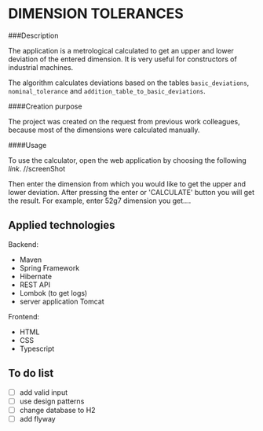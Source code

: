 # DIMENSION TOLERANCES

###Description

The application is a metrological calculated to get an upper and lower deviation of 
the entered dimension. It is very useful for constructors of industrial machines.

The algorithm calculates deviations based on the tables `basic_deviations`, 
`nominal_tolerance` and `addition_table_to_basic_deviations`.

####Creation purpose

The project was created on the request from previous work colleagues, because
most of the dimensions were calculated manually.

####Usage

To use the calculator, open the web application by choosing the following *link*.
//screenShot

Then enter the dimension from which you would like to get the upper and lower deviation.
After pressing the enter or 'CALCULATE' button you will get the result.
For example, enter 52g7 dimension you get....

## Applied technologies
Backend:
- Maven
- Spring Framework
- Hibernate
- REST API
- Lombok (to get logs)
- server application Tomcat

Frontend:
- HTML
- CSS
- Typescript

## To do list
- [ ] add valid input 
- [ ] use design patterns
- [ ] change database to H2
- [ ] add flyway